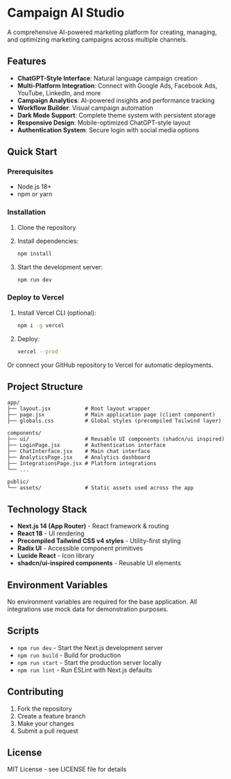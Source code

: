 # Campaign AI Studio

A comprehensive AI-powered marketing platform for creating, managing, and optimizing marketing campaigns across multiple channels.

## Features

- **ChatGPT-Style Interface**: Natural language campaign creation
- **Multi-Platform Integration**: Connect with Google Ads, Facebook Ads, YouTube, LinkedIn, and more
- **Campaign Analytics**: AI-powered insights and performance tracking
- **Workflow Builder**: Visual campaign automation
- **Dark Mode Support**: Complete theme system with persistent storage
- **Responsive Design**: Mobile-optimized ChatGPT-style layout
- **Authentication System**: Secure login with social media options

## Quick Start

### Prerequisites

- Node.js 18+ 
- npm or yarn

### Installation

1. Clone the repository
2. Install dependencies:
   ```bash
   npm install
   ```

3. Start the development server:
   ```bash
   npm run dev
   ```

### Deploy to Vercel

1. Install Vercel CLI (optional):
   ```bash
   npm i -g vercel
   ```

2. Deploy:
   ```bash
   vercel --prod
   ```

Or connect your GitHub repository to Vercel for automatic deployments.

## Project Structure

```
app/
├── layout.jsx           # Root layout wrapper
├── page.jsx             # Main application page (client component)
├── globals.css          # Global styles (precompiled Tailwind layer)

components/
├── ui/                  # Reusable UI components (shadcn/ui inspired)
├── LoginPage.jsx        # Authentication interface
├── ChatInterface.jsx    # Main chat interface
├── AnalyticsPage.jsx    # Analytics dashboard
├── IntegrationsPage.jsx # Platform integrations
└── ...

public/
└── assets/              # Static assets used across the app
```

## Technology Stack

- **Next.js 14 (App Router)** - React framework & routing
- **React 18** - UI rendering
- **Precompiled Tailwind CSS v4 styles** - Utility-first styling
- **Radix UI** - Accessible component primitives
- **Lucide React** - Icon library
- **shadcn/ui-inspired components** - Reusable UI elements

## Environment Variables

No environment variables are required for the base application. All integrations use mock data for demonstration purposes.

## Scripts

- `npm run dev` - Start the Next.js development server
- `npm run build` - Build for production
- `npm run start` - Start the production server locally
- `npm run lint` - Run ESLint with Next.js defaults

## Contributing

1. Fork the repository
2. Create a feature branch
3. Make your changes
4. Submit a pull request

## License

MIT License - see LICENSE file for details
